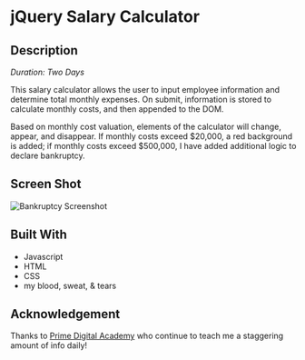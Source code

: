 # jQuery Salary Calculator

## Description

_Duration: Two Days_

This salary calculator allows the user to input employee information and determine total monthly expenses. On submit, information is stored to calculate monthly costs, and then appended to the DOM. 

Based on monthly cost valuation, elements of the calculator will change, appear, and disappear. If monthly costs exceed $20,000, a red background is added; if monthly costs exceed $500,000, I have added additional logic to declare bankruptcy.

## Screen Shot

<!-- ![Screenshot](salary-calculator-screenshot.png) -->
![Bankruptcy Screenshot](https://user-images.githubusercontent.com/110571190/221387143-281cafe2-e953-412f-b65e-0961767727ae.gif)

## Built With

- Javascript
- HTML
- CSS 
- my blood, sweat, & tears

## Acknowledgement
Thanks to [Prime Digital Academy](www.primeacademy.io) who continue to teach me a staggering amount of info daily! 
